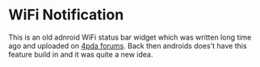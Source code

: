 # WiFi Notification
This is an old adnroid WiFi status bar widget which was written long time ago and uploaded on [4pda forums](http://4pda.ru/forum/index.php?showtopic=217701). Back then androids does't have this feature build in and it was quite a new idea.
